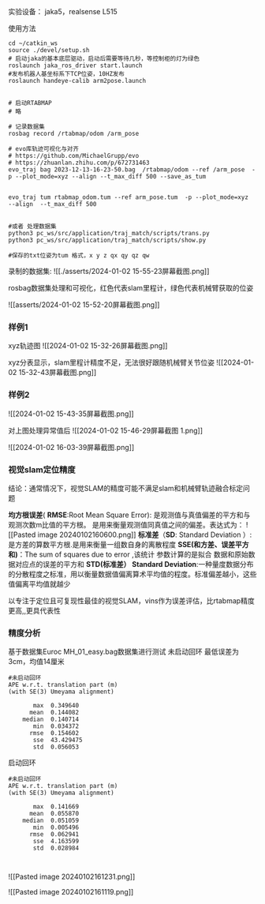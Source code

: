 实验设备：
jaka5，realsense L515

使用方法

```shell
cd ~/catkin_ws
source ./devel/setup.sh
# 启动jaka的基本底层驱动，启动后需要等待几秒，等控制柜的灯为绿色
roslaunch jaka_ros_driver start.launch  
#发布机器人基坐标系下TCP位姿，10HZ发布
roslaunch handeye-calib arm2pose.launch


# 启动RTABMAP
# 略

# 记录数据集
rosbag record /rtabmap/odom /arm_pose

# evo库轨迹可视化与对齐
# https://github.com/MichaelGrupp/evo
# https://zhuanlan.zhihu.com/p/672731463
evo_traj bag 2023-12-13-16-23-50.bag  /rtabmap/odom --ref /arm_pose  -p --plot_mode=xyz --align --t_max_diff 500 --save_as_tum


evo_traj tum rtabmap_odom.tum --ref arm_pose.tum  -p --plot_mode=xyz  --align  --t_max_diff 500


#或者 处理数据集
python3 pc_ws/src/application/traj_match/scripts/trans.py
python3 pc_ws/src/application/traj_match/scripts/show.py

#保存的txt位姿为tum 格式，x y z qx qy qz qw
```

录制的数据集:
![[./asserts/2024-01-02 15-55-23屏幕截图.png]]

rosbag数据集处理和可视化，红色代表slam里程计，绿色代表机械臂获取的位姿

![[asserts/2024-01-02 15-52-20屏幕截图.png]]

### 样例1

xyz轨迹图
![[2024-01-02 15-32-26屏幕截图.png]]

xyz分表显示，slam里程计精度不足，无法很好跟随机械臂关节位姿
![[2024-01-02 15-32-43屏幕截图.png]]

### 样例2

![[2024-01-02 15-43-35屏幕截图.png]]

对上图处理异常值后
![[2024-01-02 15-46-29屏幕截图 1.png]]

![[2024-01-02 16-03-39屏幕截图.png]]

### 视觉slam定位精度

结论：通常情况下，视觉SLAM的精度可能不满足slam和机械臂轨迹融合标定问题

**均方根误差**( **RMSE**:Root Mean Square Error): 是观测值与真值偏差的平方和与观测次数m比值的平方根。 是用来衡量观测值同真值之间的偏差。表达式为：
![[Pasted image 20240102160600.png]]
**标准差**（**SD**: Standard Deviation ）: 是方差的算数平方根.是用来衡量一组数自身的离散程度
**SSE(和方差、误差平方和)**：The sum of squares due to error ,该统计 参数计算的是拟合 数据和原始数据对应点的误差的平方和
**STD(标准差） Standard Deviation**:一种量度数据分布的分散程度之标准，用以衡量数据值偏离算术平均值的程度。标准偏差越小，这些值偏离平均值就越少

以专注于定位且可复现性最佳的视觉SLAM，vins作为误差评估，比rtabmap精度更高,,更具代表性

### 精度分析

基于数据集Euroc MH_01_easy.bag数据集进行测试
未启动回环
最低误差为3cm，均值14厘米

```
#未启动回环
APE w.r.t. translation part (m)
(with SE(3) Umeyama alignment)

       max	0.349640
      mean	0.144082
    median	0.140714
       min	0.034372
      rmse	0.154602
       sse	43.429475
       std	0.056053
```

启动回环

```
#未启动回环
APE w.r.t. translation part (m)
(with SE(3) Umeyama alignment)

       max	0.141669
      mean	0.055870
    median	0.051059
       min	0.005496
      rmse	0.062941
       sse	4.163599
       std	0.028984



```

![[Pasted image 20240102161231.png]]

![[Pasted image 20240102161119.png]]
